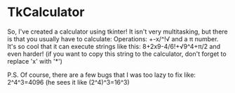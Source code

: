 # TkCalculator

So, I've created a calculator using tkinter!
It isn't very multitasking, but there is that you usually have to calculate:
Operations: +-x/^!√ and a π number.
It's so cool that it can execute strings like this: 8+2x9-4/6!+√9^4+π/2 and even harder!
(if you want to copy this string to the calculator, don't forget to replace 'x' with '*')

P.S. Of course, there are a few bugs that I was too lazy to fix like: 2^4^3=4096 (he sees it like (2^4)^3=16^3)
